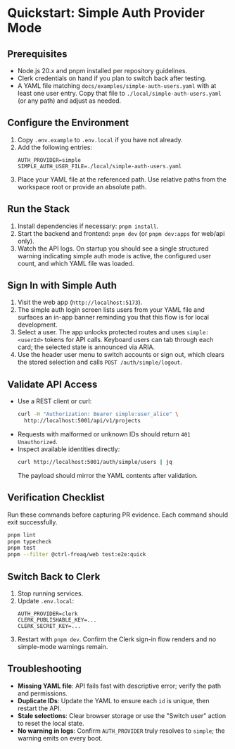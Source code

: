 # Quickstart: Simple Auth Provider Mode

## Prerequisites

- Node.js 20.x and pnpm installed per repository guidelines.
- Clerk credentials on hand if you plan to switch back after testing.
- A YAML file matching `docs/examples/simple-auth-users.yaml` with at least one
  user entry. Copy that file to `./local/simple-auth-users.yaml` (or any path)
  and adjust as needed.

## Configure the Environment

1. Copy `.env.example` to `.env.local` if you have not already.
2. Add the following entries:
   ```dotenv
   AUTH_PROVIDER=simple
   SIMPLE_AUTH_USER_FILE=./local/simple-auth-users.yaml
   ```
3. Place your YAML file at the referenced path. Use relative paths from the
   workspace root or provide an absolute path.

## Run the Stack

1. Install dependencies if necessary: `pnpm install`.
2. Start the backend and frontend: `pnpm dev` (or `pnpm dev:apps` for web/api
   only).
3. Watch the API logs. On startup you should see a single structured warning
   indicating simple auth mode is active, the configured user count, and which
   YAML file was loaded.

## Sign In with Simple Auth

1. Visit the web app (`http://localhost:5173`).
2. The simple auth login screen lists users from your YAML file and surfaces an
   in-app banner reminding you that this flow is for local development.
3. Select a user. The app unlocks protected routes and uses `simple:<userId>`
   tokens for API calls. Keyboard users can tab through each card; the selected
   state is announced via ARIA.
4. Use the header user menu to switch accounts or sign out, which clears the
   stored selection and calls `POST /auth/simple/logout`.

## Validate API Access

- Use a REST client or curl:
  ```bash
  curl -H "Authorization: Bearer simple:user_alice" \
    http://localhost:5001/api/v1/projects
  ```
- Requests with malformed or unknown IDs should return `401 Unauthorized`.
- Inspect available identities directly:
  ```bash
  curl http://localhost:5001/auth/simple/users | jq
  ```
  The payload should mirror the YAML contents after validation.

## Verification Checklist

Run these commands before capturing PR evidence. Each command should exit
successfully.

```bash
pnpm lint
pnpm typecheck
pnpm test
pnpm --filter @ctrl-freaq/web test:e2e:quick
```

## Switch Back to Clerk

1. Stop running services.
2. Update `.env.local`:
   ```dotenv
   AUTH_PROVIDER=clerk
   CLERK_PUBLISHABLE_KEY=...
   CLERK_SECRET_KEY=...
   ```
3. Restart with `pnpm dev`. Confirm the Clerk sign-in flow renders and no
   simple-mode warnings remain.

## Troubleshooting

- **Missing YAML file**: API fails fast with descriptive error; verify the path
  and permissions.
- **Duplicate IDs**: Update the YAML to ensure each `id` is unique, then restart
  the API.
- **Stale selections**: Clear browser storage or use the "Switch user" action to
  reset the local state.
- **No warning in logs**: Confirm `AUTH_PROVIDER` truly resolves to `simple`;
  the warning emits on every boot.
